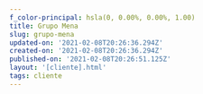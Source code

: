```yaml
---
f_color-principal: hsla(0, 0.00%, 0.00%, 1.00)
title: Grupo Mena
slug: grupo-mena
updated-on: '2021-02-08T20:26:36.294Z'
created-on: '2021-02-08T20:26:36.294Z'
published-on: '2021-02-08T20:26:51.125Z'
layout: '[cliente].html'
tags: cliente
---
```



